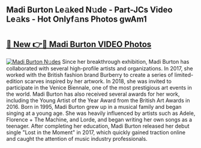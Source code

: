 ## Madi Burton Le𝚊ked N𝚞de - Part-JCs Video Le𝚊ks - Hot Onlyf𝚊ns Photos gwAm1

# <h2><a href="http://ac47850.deff.icu/?id=Madi+Burton">🔗 New 👉🔴 Madi Burton VIDEO Photos</a></h2>

[![Madi Burton N𝚞des](https://i.imgur.com/rIISA9y.gif)](http://ac47850.deff.icu/?id=Madi+Burton)
Since her breakthrough exhibition, Madi Burton has collaborated with several high-profile artists and organizations. In 2017, she worked with the British fashion brand Burberry to create a series of limited-edition scarves inspired by her artwork. In 2018, she was invited to participate in the Venice Biennale, one of the most prestigious art events in the world. Madi Burton has also received several awards for her work, including the Young Artist of the Year Award from the British Art Awards in 2016. Born in 1995, Madi Burton grew up in a musical family and began singing at a young age. She was heavily influenced by artists such as Adele, Florence + The Machine, and Lorde, and began writing her own songs as a teenager. After completing her education, Madi Burton released her debut single "Lost in the Moment" in 2017, which quickly gained traction online and caught the attention of music industry professionals.
